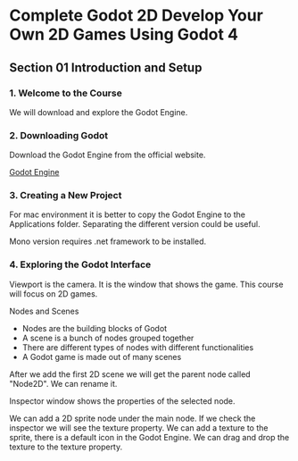# Complete Godot 2D Develop Your Own 2D Games Using Godot 4

## Section 01 Introduction and Setup

### 1. Welcome to the Course

We will download and explore the Godot Engine.

### 2. Downloading Godot

Download the Godot Engine from the official website.

[Godot Engine](https://godotengine.org/)

### 3. Creating a New Project

For mac environment it is better to copy the Godot Engine to the Applications folder. Separating the different version could be useful.

Mono version requires .net framework to be installed.

### 4. Exploring the Godot Interface

Viewport is the camera. It is the window that shows the game. This course will focus on 2D games.

Nodes and Scenes

- Nodes are the building blocks of Godot
- A scene is a bunch of nodes grouped together
- There are different types of nodes with different functionalities
- A Godot game is made out of many scenes

After we add the first 2D scene we will get the parent node called "Node2D". We can rename it.

Inspector window shows the properties of the selected node.

We can add a 2D sprite node under the main node. If we check the inspector we will see the texture property. We can add a texture to the sprite, there is a default icon in the Godot Engine. We can drag and drop the texture to the texture property.

 